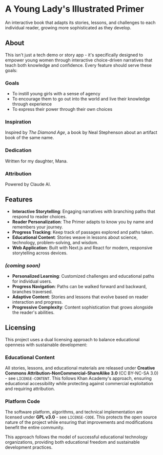 # A Young Lady's Illustrated Primer

An interactive book that adapts its stories, lessons, and challenges to each individual reader, growing more sophisticated as they develop.

## About

This isn't just a tech demo or story app - it's specifically designed to empower young women through interactive choice-driven narratives that teach both knowledge and confidence. Every feature should serve these goals:

### Goals
- To instill young girls with a sense of agency 
- To encourage them to go out into the world and live their knowledge through experience
- To express their power through their own choices

### Inspiration
Inspired by *The Diamond Age*, a book by Neal Stephenson about an artifact book of the same name.

### Dedication
Written for my daughter, Mana.

### Attribution
Powered by Claude AI.

## Features

- **Interactive Storytelling**: Engaging narratives with branching paths that respond to reader choices.
- **Reader Personalization**: The Primer adapts to know you by name and remembers your journey.
- **Progress Tracking**: Keep track of passages explored and paths taken.
- **Educational Content**: Stories weave in lessons about science, technology, problem-solving, and wisdom.
- **Web Application**: Built with Next.js and React for modern, responsive storytelling across devices.

### *(coming soon)*
- **Personalized Learning**: Customized challenges and educational paths for individual users.
- **Progress Navigation**: Paths can be walked forward and backward, branches traversed.
- **Adaptive Content**: Stories and lessons that evolve based on reader interaction and progress.
- **Progressive Complexity**: Content sophistication that grows alongside the reader's abilities.

## Licensing

This project uses a dual licensing approach to balance educational openness with sustainable development:

### Educational Content
All stories, lessons, and educational materials are released under **Creative Commons Attribution-NonCommercial-ShareAlike 3.0** (CC BY-NC-SA 3.0) - see `LICENSE-CONTENT`. This follows Khan Academy's approach, ensuring educational accessibility while protecting against commercial exploitation and requiring attribution.

### Platform Code
The software platform, algorithms, and technical implementation are licensed under **GPL v3.0** - see `LICENSE-CODE`. This protects the open source nature of the project while ensuring that improvements and modifications benefit the entire community.

This approach follows the model of successful educational technology organizations, providing both educational freedom and sustainable development practices.
